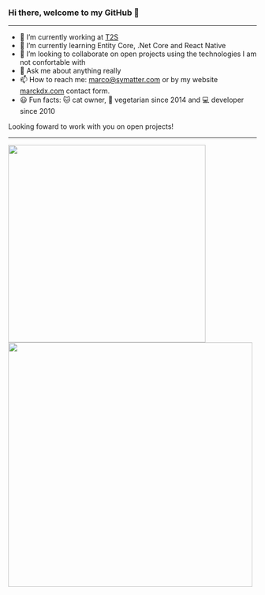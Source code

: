 ### Hi there, welcome to my GitHub 👋
---

- 🔭 I’m currently working at [T2S](https://www.t2s.com.br/)
- 🌱 I’m currently learning Entity Core, .Net Core and React Native
- 👯 I’m looking to collaborate on open projects using the technologies I am not confortable with
- 💬 Ask me about anything really
- 📫 How to reach me: marco@symatter.com or by my website [marckdx.com](https://marckdx.com/en/about.html?utm_source=github&utm_medium=marckdx&utm_campaign=me) contact form.
- 😃 Fun facts: 🐱 cat owner, 🍃 vegetarian since 2014 and 💻 developer since 2010

Looking foward to work with you on open projects!

---

<img width="400px" align="left" src="https://github-readme-stats.vercel.app/api/top-langs/?username=marckdx&hide=html&layout=compact&theme=buefy&hide_border=true" />
<img width="495px" align="left" src="https://github-readme-stats.vercel.app/api?username=marckdx&theme=buefy&hide_border=true"/>
